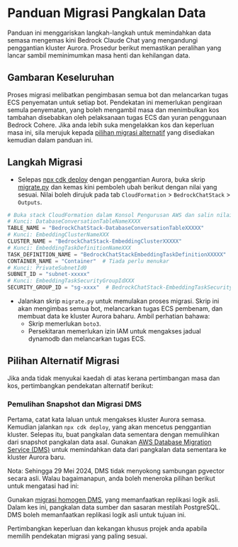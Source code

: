 # Panduan Migrasi Pangkalan Data

Panduan ini menggariskan langkah-langkah untuk memindahkan data semasa mengemas kini Bedrock Claude Chat yang mengandungi penggantian kluster Aurora. Prosedur berikut memastikan peralihan yang lancar sambil meminimumkan masa henti dan kehilangan data.

## Gambaran Keseluruhan

Proses migrasi melibatkan pengimbasan semua bot dan melancarkan tugas ECS penyematan untuk setiap bot. Pendekatan ini memerlukan pengiraan semula penyematan, yang boleh mengambil masa dan menimbulkan kos tambahan disebabkan oleh pelaksanaan tugas ECS dan yuran penggunaan Bedrock Cohere. Jika anda lebih suka mengelakkan kos dan keperluan masa ini, sila merujuk kepada [pilihan migrasi alternatif](#alternative-migration-options) yang disediakan kemudian dalam panduan ini.

## Langkah Migrasi

- Selepas [npx cdk deploy](../README.md#deploy-using-cdk) dengan penggantian Aurora, buka skrip [migrate.py](./migrate.py) dan kemas kini pemboleh ubah berikut dengan nilai yang sesuai. Nilai boleh dirujuk pada tab `CloudFormation` > `BedrockChatStack` > `Outputs`.

```py
# Buka stack CloudFormation dalam Konsol Pengurusan AWS dan salin nilai dari tab Outputs.
# Kunci: DatabaseConversationTableNameXXXX
TABLE_NAME = "BedrockChatStack-DatabaseConversationTableXXXXX"
# Kunci: EmbeddingClusterNameXXX
CLUSTER_NAME = "BedrockChatStack-EmbeddingClusterXXXXX"
# Kunci: EmbeddingTaskDefinitionNameXXX
TASK_DEFINITION_NAME = "BedrockChatStackEmbeddingTaskDefinitionXXXXX"
CONTAINER_NAME = "Container"  # Tiada perlu menukar
# Kunci: PrivateSubnetId0
SUBNET_ID = "subnet-xxxxx"
# Kunci: EmbeddingTaskSecurityGroupIdXXX
SECURITY_GROUP_ID = "sg-xxxx"  # BedrockChatStack-EmbeddingTaskSecurityGroupXXXXX
```

- Jalankan skrip `migrate.py` untuk memulakan proses migrasi. Skrip ini akan mengimbas semua bot, melancarkan tugas ECS pembenam, dan membuat data ke kluster Aurora baharu. Ambil perhatian bahawa:
  - Skrip memerlukan `boto3`.
  - Persekitaran memerlukan izin IAM untuk mengakses jadual dynamodb dan melancarkan tugas ECS.

## Pilihan Alternatif Migrasi

Jika anda tidak menyukai kaedah di atas kerana pertimbangan masa dan kos, pertimbangkan pendekatan alternatif berikut:

### Pemulihan Snapshot dan Migrasi DMS

Pertama, catat kata laluan untuk mengakses kluster Aurora semasa. Kemudian jalankan `npx cdk deploy`, yang akan mencetus penggantian kluster. Selepas itu, buat pangkalan data sementara dengan memulihkan dari snapshot pangkalan data asal.
Gunakan [AWS Database Migration Service (DMS)](https://aws.amazon.com/dms/) untuk memindahkan data dari pangkalan data sementara ke kluster Aurora baru.

Nota: Sehingga 29 Mei 2024, DMS tidak menyokong sambungan pgvector secara asli. Walau bagaimanapun, anda boleh meneroka pilihan berikut untuk mengatasi had ini:

Gunakan [migrasi homogen DMS](https://docs.aws.amazon.com/dms/latest/userguide/dm-migrating-data.html), yang memanfaatkan replikasi logik asli. Dalam kes ini, pangkalan data sumber dan sasaran mestilah PostgreSQL. DMS boleh memanfaatkan replikasi logik asli untuk tujuan ini.

Pertimbangkan keperluan dan kekangan khusus projek anda apabila memilih pendekatan migrasi yang paling sesuai.